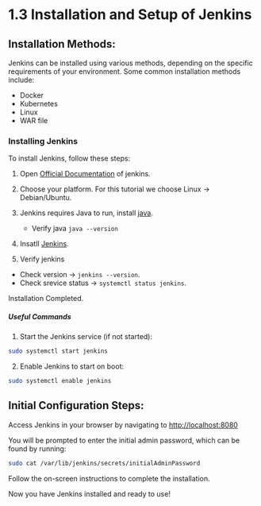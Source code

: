 # 1.3 Installation and Setup of Jenkins

## Installation Methods:

Jenkins can be installed using various methods, depending on the specific requirements of your environment. Some common installation methods include:

- Docker
- Kubernetes
- Linux
- WAR file

### Installing Jenkins

To install Jenkins, follow these steps:

1. Open [Official Documentation](https://www.jenkins.io/doc/book/installing/) of jenkins.

2. Choose your platform. For this tutorial we choose Linux -> Debian/Ubuntu.

3. Jenkins requires Java to run, install [java](https://www.jenkins.io/doc/book/installing/linux/#installation-of-java).

   - Verify java `java --version`

4. Insatll [Jenkins](https://www.jenkins.io/doc/book/installing/linux/#long-term-support-release).

5. Verify jenkins

- Check version -> `jenkins --version`.
- Check srevice status -> `systemctl status jenkins`.

Installation Completed.

##### Useful Commands

1.  Start the Jenkins service (if not started):

```bash
sudo systemctl start jenkins
```

2. Enable Jenkins to start on boot:

```bash
sudo systemctl enable jenkins
```

## Initial Configuration Steps:

Access Jenkins in your browser by navigating to [http://localhost:8080](http://localhost:8080)

You will be prompted to enter the initial admin password, which can be found by running:

```bash
sudo cat /var/lib/jenkins/secrets/initialAdminPassword
```

Follow the on-screen instructions to complete the installation.

Now you have Jenkins installed and ready to use!
